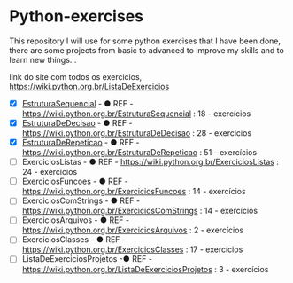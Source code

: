 # Python-exercises
This repository I will use for some python exercises that I have been done, there are some projects from basic to advanced to improve my skills and to learn new things. .

link do site com todos os exercicios,
https://wiki.python.org.br/ListaDeExercicios

- [x] [EstruturaSequencial](https://github.com/ernbr/Python-exercises/tree/python/EstruturaSequencial)  - ● REF - https://wiki.python.org.br/EstruturaSequencial : 18 - exercícios </br>
- [x] [EstruturaDeDecisao](https://github.com/ernbr/Python-exercises/tree/python/EstruturaDeDecisao)   - ● REF - https://wiki.python.org.br/EstruturaDeDecisao : 28 - exercícios </br>
- [x] [EstruturaDeRepeticao](https://github.com/ernbr/Python-exercises/tree/python/EstruturaDeRepeticao)   - ● REF - https://wiki.python.org.br/EstruturaDeRepeticao : 51 - exercícios </br>
- [ ] ExerciciosListas  - ● REF - https://wiki.python.org.br/ExerciciosListas : 24 - exercícios </br>
- [ ] ExerciciosFuncoes  - ● REF - https://wiki.python.org.br/ExerciciosFuncoes : 14 - exercícios </br>
- [ ] ExerciciosComStrings   - ● REF - https://wiki.python.org.br/ExerciciosComStrings : 14 - exercícios </br>
- [ ] ExerciciosArquivos   - ● REF - https://wiki.python.org.br/ExerciciosArquivos  : 2 - exercícios </br>
- [ ] ExerciciosClasses  - ● REF - https://wiki.python.org.br/ExerciciosClasses : 17 - exercícios </br>
- [ ] ListaDeExerciciosProjetos  -● REF - https://wiki.python.org.br/ListaDeExerciciosProjetos : 3 - exercícios </br>
